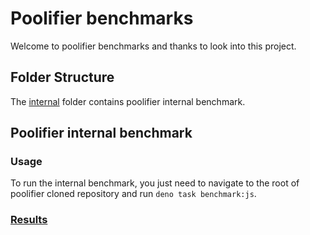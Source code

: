 # Poolifier benchmarks

Welcome to poolifier benchmarks and thanks to look into this project.

## Folder Structure

The [internal](./internal) folder contains poolifier internal benchmark.

<!-- ## Poolifier benchmark versus other worker pools

To compare poolifier pools performance vs other pools performance we chose to
use [hyperfine](https://github.com/sharkdp/hyperfine).\
We chose to use this tool because it allows to run isolated Deno processes so
each pool does not impact each other.

- External pools with which we compare the poolifier results:

  - [piscina](https://github.com/piscinajs/piscina)
  - [tinypool](https://github.com/tinylibs/tinypool)
  - [workerpool](https://github.com/josdejong/workerpool)
  - [worker-nodes](https://github.com/allegro/node-worker-nodes)
  - [node-worker-threads-pool](https://github.com/SUCHMOKUO/node-worker-threads-pool)
  - [nanothreads](https://github.com/snuffyDev/nanothreads)

  Those are our results:

  - CPU Intensive task with 100k operations submitted to each pool:
    [https://poolifier.github.io/benchmark](https://poolifier.github.io/benchmark).

- External pools with which we used to compare the poolifier results:

  - [worker-threads-pool](https://github.com/watson/worker-threads-pool):
    removed because unmaintained since more than 4 years.
  - [threadwork](https://github.com/kevlened/threadwork): removed because
    unmaintained since more than 3 years.
  - [microjob](https://github.com/wilk/microjob): removed because unmaintained
    since more than 5 years.
  - [threads.js](https://github.com/andywer/threads.js): removed because not a
    threads pool.

> :warning: **We would need funds to run our benchmark more often and on Cloud
> VMs, please consider to sponsor this project**

Read the [README.md](https://github.com/poolifier/benchmark#readme) to know how
to run the benchmark. -->

## Poolifier internal benchmark

### Usage

To run the internal benchmark, you just need to navigate to the root of
poolifier cloned repository and run `deno task benchmark:js`.

### [Results](https://bencher.dev/perf/poolifier-deno)
